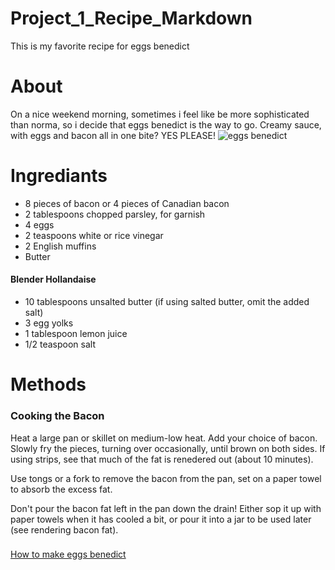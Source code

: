 # Project_1_Recipe_Markdown
 This is my favorite recipe for eggs benedict

# About
On a nice weekend morning, sometimes i feel like be more sophisticated than norma, so i decide that eggs benedict is the way to go. Creamy sauce, with eggs and bacon all in one bite? YES PLEASE!
![eggs benedict](https://www.simplyrecipes.com/wp-content/uploads/2010/04/eggs-benedict-vertical-a-1600-600x759.jpg)

# Ingrediants
* 8 pieces of bacon or 4 pieces of Canadian bacon
* 2 tablespoons chopped parsley, for garnish
* 4 eggs
* 2 teaspoons white or rice vinegar
* 2 English muffins
* Butter

#### Blender Hollandaise

* 10 tablespoons unsalted butter (if using salted butter, omit the added salt)
* 3 egg yolks
* 1 tablespoon lemon juice
* 1/2 teaspoon salt

# Methods

### Cooking the Bacon
Heat a large pan or skillet on medium-low heat. Add your choice of bacon. Slowly fry the pieces, turning over occasionally, until brown on both sides. If using strips, see that much of the fat is renedered out (about 10 minutes).

Use tongs or a fork to remove the bacon from the pan, set on a paper towel to absorb the excess fat.

Don't pour the bacon fat left in the pan down the drain! Either sop it up with paper towels when it has cooled a bit, or pour it into a jar to be used later (see rendering bacon fat).

### 


[How to make eggs benedict](https://www.simplyrecipes.com/recipes/eggs_benedict/)